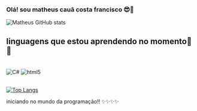 ### Olá! sou matheus cauã costa francisco 😎🤩

![Matheus GitHub stats](https://github-readme-stats.vercel.app/api?username=MatheusCauaCosta&show_icons=true&theme=radical)

## linguagens que estou aprendendo no momento🚀🚀

<div style ="display: inline_block"><br/>
  <img align="center" alt="C#" src="https://img.shields.io/badge/C%23-239120?style=for-the-badge&logo=c-sharp&logoColor=white"/>
  <img align="center" alt="html5" src="https://img.shields.io/badge/JavaScript-F7DF1E?style=for-the-badge&logo=javascript&logoColor=black" />
</div><br/>

[![Top Langs](https://github-readme-stats.vercel.app/api/top-langs/?username=MatheusCauaCosta)](https://github.com/MatheusCauaCosta/github-readme-stats)


iniciando no mundo da programação!! ✨✨✨✨
